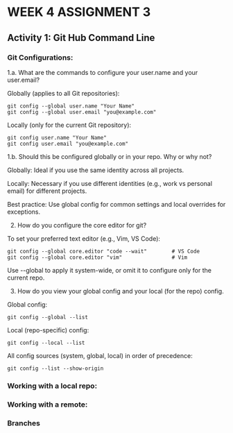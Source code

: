 # WEEK 4 ASSIGNMENT 3

## Activity 1: Git Hub Command Line

### Git Configurations:

1.a. What are the commands to configure your user.name and your user.email?

Globally (applies to all Git repositories):

```
git config --global user.name "Your Name"
git config --global user.email "you@example.com"
```

Locally (only for the current Git repository):

```
git config user.name "Your Name"
git config user.email "you@example.com"
```
1.b. Should this be configured globally or in your repo. Why or why not?

Globally: Ideal if you use the same identity across all projects.

Locally: Necessary if you use different identities (e.g., work vs personal email) for different projects.

Best practice: Use global config for common settings and local overrides for exceptions.

2. How do you configure the core editor for git?

To set your preferred text editor (e.g., Vim, VS Code):

```
git config --global core.editor "code --wait"        # VS Code
git config --global core.editor "vim"                # Vim
```

Use --global to apply it system-wide, or omit it to configure only for the current repo.

3. How do you view your global config and your local (for the repo) config.

Global config:

```
git config --global --list
```

Local (repo-specific) config:

```
git config --local --list
```

All config sources (system, global, local) in order of precedence:

```
git config --list --show-origin
```

### Working with a local repo:

### Working with a remote:

### Branches

